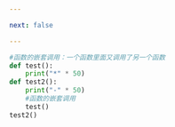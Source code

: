 ```yaml
---

next: false

---
```




<BlogInfo id="483" title="7.函数的嵌套调用" author="白日梦想猿" pv=0 read_times=0 pre_cost_time="0分6秒" category="函数" tag_list="['函数']" create_time="2020.02.07 19:37:50" update_time="2020.02.07 20:20:55" />

```python
#函数的嵌套调用：一个函数里面又调用了另一个函数
def test():
    print("*" * 50)
def test2():
    print("-" * 50)
    #函数的嵌套调用
    test()
test2()


```



<ActionBox />
